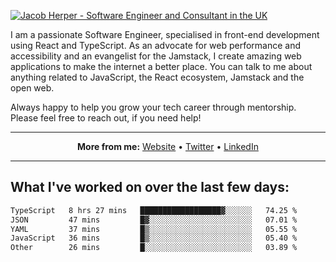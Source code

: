 [![Jacob Herper - Software Engineer and Consultant in the UK](https://res.cloudinary.com/jacobherper/image/upload/v1641506277/gh-image.png)](https://jacobherper.com/)

I am a passionate Software Engineer, specialised in front-end development using React and TypeScript. As an advocate for web performance and accessibility and an evangelist for the Jamstack, I create amazing web applications to make the internet a better place. You can talk to me about anything related to JavaScript, the React ecosystem, Jamstack and the open web.

Always happy to help you grow your tech career through mentorship. Please feel free to reach out, if you need help!

---

<p align="center">
  <strong>More from me:</strong> 
  <a href="https://jacobherper.com/">Website</a> •
  <a href="https://twitter.com/intent/follow?screen_name=jakeherp&tw_p=followbutton">Twitter</a> •
  <a href="https://www.linkedin.com/in/jacobherper/">LinkedIn</a>
</p>

---

## What I've worked on over the last few days:

<!--START_SECTION:waka-->

```txt
TypeScript   8 hrs 27 mins   ██████████████████▓░░░░░░   74.25 %
JSON         47 mins         █▓░░░░░░░░░░░░░░░░░░░░░░░   07.01 %
YAML         37 mins         █▒░░░░░░░░░░░░░░░░░░░░░░░   05.55 %
JavaScript   36 mins         █▒░░░░░░░░░░░░░░░░░░░░░░░   05.40 %
Other        26 mins         █░░░░░░░░░░░░░░░░░░░░░░░░   03.89 %
```

<!--END_SECTION:waka-->
